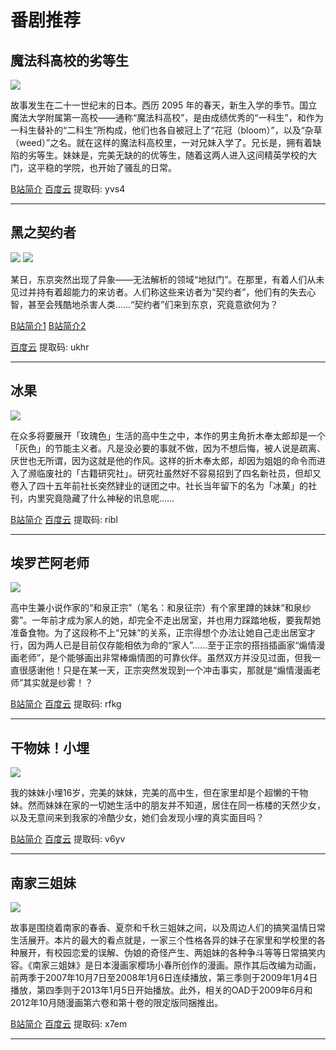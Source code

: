 # 番剧推荐

## 魔法科高校的劣等生

![](https://i0.hdslb.com/bfs/bangumi/24f3a39e552199f590a6b3dfd3f0979e9582eca5.jpg@271w_361h.webp)

故事发生在二十一世纪末的日本。西历 2095 年的春天，新生入学的季节。国立魔法大学附属第一高校——通称“魔法科高校”，是由成绩优秀的“一科生”，和作为一科生替补的“二科生”所构成，他们也各自被冠上了“花冠（bloom）”，以及“杂草（weed）”之名。就在这样的魔法科高校里，一对兄妹入学了。兄长是，拥有着缺陷的劣等生。妹妹是，完美无缺的的优等生，随着这两人进入这间精英学校的大门，这平稳的学院，也开始了骚乱的日常。

[B站简介](https://www.bilibili.com/bangumi/media/md6243/?from=search&seid=17014163160818097428)
[百度云](https://pan.baidu.com/s/1OS_iEidMHlK8oBd3fzMyng ) 提取码: yvs4 

---
## 黑之契约者

![](https://i0.hdslb.com/bfs/bangumi/5b409a24ebdad17f0bfeb6df519b130833c34b43.jpg@271w_361h.webp)
![](https://i0.hdslb.com/bfs/bangumi/d3097605bf369a60309ef08f048537aa4744c257.jpg@271w_361h.webp)

某日，东京突然出现了异象——无法解析的领域“地狱门”。在那里，有着人们从未见过并持有着超能力的来访者。人们称这些来访者为“契约者”，他们有的失去心智，甚至会残酷地杀害人类……“契约者”们来到东京，究竟意欲何为？

[B站简介1](https://www.bilibili.com/bangumi/media/md1064/?from=search&seid=11122279246896997904)
[B站简介2](https://www.bilibili.com/bangumi/media/md1065/?from=search&seid=11122279246896997904)

[百度云](https://pan.baidu.com/s/1IoHA_94ttx9HTbxUkx19Ww ) 提取码: ukhr 

---
## 冰果

![](https://i0.hdslb.com/bfs/bangumi/074056b8543ed2ceb53dc13a79da1eafa3fa921a.jpg@271w_361h.webp)

在众多将要展开「玫瑰色」生活的高中生之中，本作的男主角折木奉太郎却是一个「灰色」的节能主义者。凡是没必要的事就不做，因为不想后悔，被人说是疏离、厌世也无所谓，因为这就是他的作风。这样的折木奉太郎，却因为姐姐的命令而进入了濒临废社的「古籍研究社」。研究社虽然好不容易招到了四名新社员，但却又卷入了四十五年前社长突然肄业的谜团之中。社长当年留下的名为「冰菓」的社刊，内里究竟隐藏了什么神秘的讯息呢……

[B站简介](https://www.bilibili.com/bangumi/media/md3398/?from=search&seid=4320139572451360351)
[百度云](https://pan.baidu.com/s/1T9h_qlArcayY42gqdYv3AQ ) 提取码: ribl 

---
## 埃罗芒阿老师

![](https://i0.hdslb.com/bfs/bangumi/a223b1376633625be1cd214c34d8bf34a1e03770.jpg@271w_361h.webp)

高中生兼小说作家的“和泉正宗”（笔名：和泉征宗）有个家里蹲的妹妹“和泉纱雾”。一年前才成为家人的她，却完全不走出居室，并也用力踩踏地板，要我帮她准备食物。为了这段称不上“兄妹”的关系，正宗得想个办法让她自己走出居室才行，因为两人已是目前仅存能相依为命的“家人”……至于正宗的搭挡插画家“煽情漫画老师”，是个能够画出非常棒煽情图的可靠伙伴。虽然双方并没见过面，但我一直很感谢他！只是在某一天，正宗突然发现到一个冲击事实，那就是“煽情漫画老师”其实就是纱雾！？

[B站简介](https://www.bilibili.com/bangumi/media/md5997/?from=search&seid=1495391186738655365)
[百度云](https://pan.baidu.com/s/1qP0wtNv4cHRvTXh5tpOfQw ) 提取码: rfkg 

---
## 干物妹！小埋

![](https://i0.hdslb.com/bfs/bangumi/207b3c90f16629eb54f060d54d5efb7d29bb9563.jpg@271w_361h.webp)

我的妹妹小埋16岁，完美的妹妹，完美的高中生，但在家里却是个超懒的干物妹。然而妹妹在家的一切她生活中的朋友并不知道，居住在同一栋楼的天然少女，以及无意间来到我家的冷酷少女，她们会发现小埋的真实面目吗？

[B站简介](https://www.bilibili.com/bangumi/media/md2580/?from=search&seid=8507281773587512026)
[百度云](https://pan.baidu.com/s/1lYQxZiEvU4997lpKWqdkKA ) 提取码: v6yv 

---
## 南家三姐妹

![](https://i0.hdslb.com/bfs/bangumi/b3e6d6a7248f67d6763c9a3adcd031f90cc1b5fe.jpg@271w_361h.webp)

故事是围绕着南家的春香、夏奈和千秋三姐妹之间，以及周边人们的搞笑温情日常生活展开。本片的最大的看点就是，一家三个性格各异的妹子在家里和学校里的各种展开，有校园恋爱的误解、伪娘的奇怪产生、两姐妹的各种争斗等等日常搞笑内容。《南家三姐妹》是日本漫画家樱场小春所创作的漫画。原作其后改编为动画，前两季于2007年10月7日至2008年1月6日连续播放，第三季则于2009年1月4日播放，第四季则于2013年1月5日开始播放。此外，相关的OAD于2009年6月和2012年10月随漫画第六卷和第十卷的限定版同捆推出。

[B站简介](https://www.bilibili.com/bangumi/media/md620/?from=search&seid=10859368735001835010)
[百度云](https://pan.baidu.com/s/1zHBivCwTE_6WOFYZrp1wcQ ) 提取码: x7em 

---


